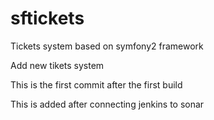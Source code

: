 sftickets
========================

Tickets system based on symfony2 framework

Add new tikets system

This is the first commit after the first build

This is added after connecting jenkins to sonar
